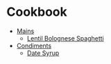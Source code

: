 # Cookbook

- [Mains](./mains/README.md)
  - [Lentil Bolognese Spaghetti](./mains/lentil_bolognese_spaghetti.md)
- [Condiments](./condiments/README.md)
  - [Date Syrup](./condiments/date_syrup.md)
